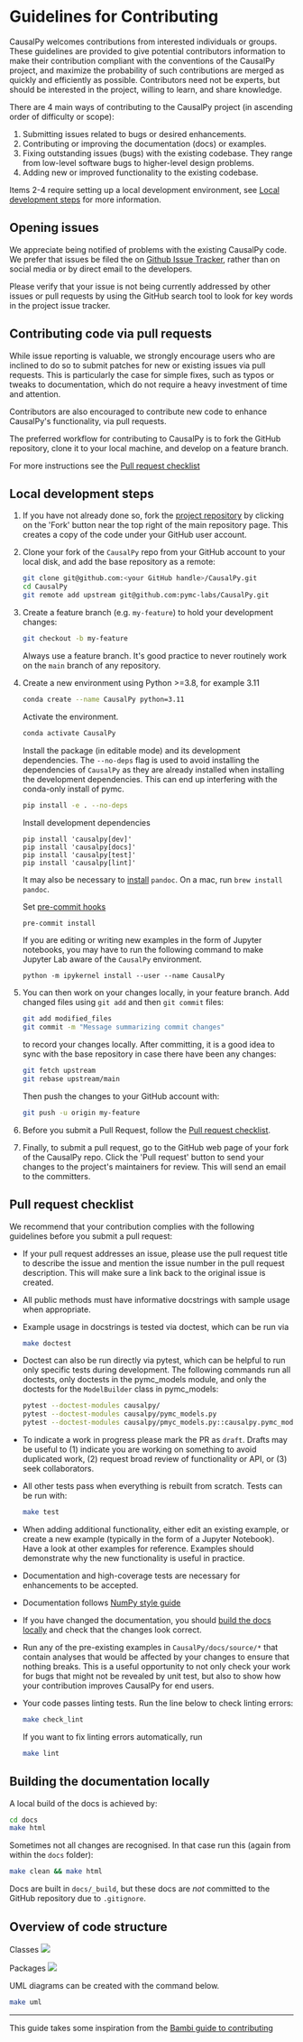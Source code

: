 # Guidelines for Contributing

CausalPy welcomes contributions from interested individuals or groups. These guidelines are provided to give potential contributors information to make their contribution compliant with the conventions of the CausalPy project, and maximize the probability of such contributions are merged as quickly and efficiently as possible. Contributors need not be experts, but should be interested in the project, willing to learn, and share knowledge.

There are 4 main ways of contributing to the CausalPy project (in ascending order of difficulty or scope):

1. Submitting issues related to bugs or desired enhancements.
2. Contributing or improving the documentation (docs) or examples.
3. Fixing outstanding issues (bugs) with the existing codebase. They range from low-level software bugs to higher-level design problems.
4. Adding new or improved functionality to the existing codebase.

Items 2-4 require setting up a local development environment, see [Local development steps](#Local-development-steps) for more information.

## Opening issues

We appreciate being notified of problems with the existing CausalPy code. We prefer that issues be filed the on [Github Issue Tracker](https://github.com/pymc-labs/CausalPy/issues), rather than on social media or by direct email to the developers.

Please verify that your issue is not being currently addressed by other issues or pull requests by using the GitHub search tool to look for key words in the project issue tracker.

## Contributing code via pull requests

While issue reporting is valuable, we strongly encourage users who are inclined to do so to submit patches for new or existing issues via pull requests. This is particularly the case for simple fixes, such as typos or tweaks to documentation, which do not require a heavy investment of time and attention.

Contributors are also encouraged to contribute new code to enhance CausalPy's functionality, via pull requests.

The preferred workflow for contributing to CausalPy is to fork the GitHub repository, clone it to your local machine, and develop on a feature branch.

For more instructions see the [Pull request checklist](#pull-request-checklist)

## Local development steps

1. If you have not already done so, fork the [project repository](https://github.com/pymc-labs/CausalPy) by clicking on the 'Fork' button near the top right of the main repository page. This creates a copy of the code under your GitHub user account.

1. Clone your fork of the `CausalPy` repo from your GitHub account to your local disk, and add the base repository as a remote:

    ```bash
    git clone git@github.com:<your GitHub handle>/CausalPy.git
    cd CausalPy
    git remote add upstream git@github.com:pymc-labs/CausalPy.git
    ```

1. Create a feature branch (e.g. `my-feature`) to hold your development changes:

   ```bash
   git checkout -b my-feature
   ```

   Always use a feature branch. It's good practice to never routinely work on the `main` branch of any repository.

1. Create a new environment using Python >=3.8, for example 3.11

    ```bash
    conda create --name CausalPy python=3.11
    ```

    Activate the environment.

    ```bash
    conda activate CausalPy
    ```

    Install the package (in editable mode) and its development dependencies. The `--no-deps` flag is used to avoid installing the dependencies of `CausalPy` as they are already installed when installing the development dependencies. This can end up interfering with the conda-only install of pymc.

    ```bash
    pip install -e . --no-deps
    ```

	Install development dependencies

	```
	pip install 'causalpy[dev]'
	pip install 'causalpy[docs]'
	pip install 'causalpy[test]'
	pip install 'causalpy[lint]'
	```

	It may also be necessary to [install](https://pandoc.org/installing.html) `pandoc`. On a mac, run `brew install pandoc`.

    Set [pre-commit hooks](https://pre-commit.com/)

    ```bash
    pre-commit install
    ```

	If you are editing or writing new examples in the form of Jupyter notebooks, you may have to run the following command to make Jupyter Lab aware of the `CausalPy` environment.

	```
	python -m ipykernel install --user --name CausalPy
	```

1. You can then work on your changes locally, in your feature branch. Add changed files using `git add` and then `git commit` files:

   ```bash
   git add modified_files
   git commit -m "Message summarizing commit changes"
   ```

   to record your changes locally.
   After committing, it is a good idea to sync with the base repository in case there have been any changes:

   ```bash
   git fetch upstream
   git rebase upstream/main
   ```

   Then push the changes to your GitHub account with:

   ```bash
   git push -u origin my-feature
   ```

1. Before you submit a Pull Request, follow the [Pull request checklist](#pull-request-checklist).

1. Finally, to submit a pull request, go to the GitHub web page of your fork of the CausalPy repo. Click the 'Pull request' button to send your changes to the project's maintainers for review. This will send an email to the committers.

## Pull request checklist

We recommend that your contribution complies with the following guidelines before you submit a pull request:

- If your pull request addresses an issue, please use the pull request title to describe the issue and mention the issue number in the pull request description. This will make sure a link back to the original issue is created.

- All public methods must have informative docstrings with sample usage when appropriate.

- Example usage in docstrings is tested via doctest, which can be run via

    ```bash
    make doctest
    ```

- Doctest can also be run directly via pytest, which can be helpful to run only specific tests during development. The following commands run all doctests, only doctests in the pymc_models module, and only the doctests for the `ModelBuilder` class in pymc_models:

    ```bash
    pytest --doctest-modules causalpy/
    pytest --doctest-modules causalpy/pymc_models.py
    pytest --doctest-modules causalpy/pmyc_models.py::causalpy.pymc_models.ModelBuilder
    ```

- To indicate a work in progress please mark the PR as `draft`. Drafts may be useful to (1) indicate you are working on something to avoid duplicated work, (2) request broad review of functionality or API, or (3) seek collaborators.

- All other tests pass when everything is rebuilt from scratch. Tests can be run with:

    ```bash
    make test
    ```

- When adding additional functionality, either edit an existing example, or create a new example (typically in the form of a Jupyter Notebook). Have a look at other examples for reference. Examples should demonstrate why the new functionality is useful in practice.

- Documentation and high-coverage tests are necessary for enhancements to be accepted.

- Documentation follows [NumPy style guide](https://numpydoc.readthedocs.io/en/latest/format.html)

- If you have changed the documentation, you should [build the docs locally](#Building-the-documentation-locally) and check that the changes look correct.

- Run any of the pre-existing examples in `CausalPy/docs/source/*` that contain analyses that would be affected by your changes to ensure that nothing breaks. This is a useful opportunity to not only check your work for bugs that might not be revealed by unit test, but also to show how your contribution improves CausalPy for end users.

- Your code passes linting tests. Run the line below to check linting errors:

  ```bash
  make check_lint
  ```
  If you want to fix linting errors automatically, run

  ```bash
  make lint
  ```

## Building the documentation locally

A local build of the docs is achieved by:

```bash
cd docs
make html
```

Sometimes not all changes are recognised. In that case run this (again from within the `docs` folder):

```bash
make clean && make html
```

Docs are built in `docs/_build`, but these docs are _not_ committed to the GitHub repository due to `.gitignore`.

## Overview of code structure

Classes
![](docs/source/_static/classes.png)

Packages
![](docs/source/_static/packages.png)

UML diagrams can be created with the command below.

```bash
make uml
```

---

This guide takes some inspiration from the [Bambi guide to contributing](https://github.com/bambinos/bambi/blob/main/docs/CONTRIBUTING.md)
